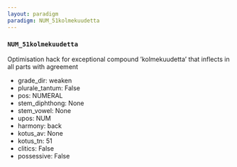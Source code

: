 ```yaml
---
layout: paradigm
paradigm: NUM_51kolmekuudetta
---
```

### ` NUM_51kolmekuudetta `

Optimisation hack for exceptional compound ’kolmekuudetta’ that inflects in all parts with agreement
* grade_dir: weaken
* plurale_tantum: False
* pos: NUMERAL
* stem_diphthong: None
* stem_vowel: None
* upos: NUM
* harmony: back
* kotus_av: None
* kotus_tn: 51
* clitics: False
* possessive: False
